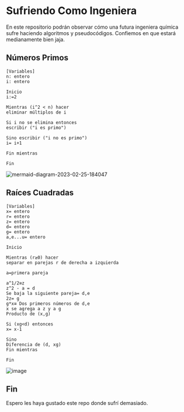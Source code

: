 # Sufriendo Como Ingeniera
En este repositorio podrán observar cómo una futura ingeniera química sufre haciendo algoritmos y pseudocódigos. Confiemos en que estará medianamente bien jaja.
## Números Primos
```pseudocode
[Variables]
n: entero
i: entero

Inicio
i:=2

Mientras (i^2 < n) hacer
eliminar múltiplos de i

Si i no se elimina entonces
escribir ("i es primo")

Sino escribir ("i no es primo")
i= i+1

Fin mientras

Fin
```
![mermaid-diagram-2023-02-25-184047](https://user-images.githubusercontent.com/124603892/221386893-af4c3dd3-602e-49e8-b890-0baa4d35f2a7.png)

## Raíces Cuadradas
```pseudocode
[Variables]
x= entero
r= entero
z= entero
d= entero
g= entero
a,e...u= entero

Inicio

Mientras (r≥0) hacer
separar en parejas r de derecha a izquierda

a=primera pareja

a^1/2≅z
z^2 - a = d
Se baja la siguiente pareja= d,e
2z= g
g*x≅ Dos primeros números de d,e
x se agrega a z y a g
Producto de (x,g)

Si (xg<d) entonces
x= x-1

Sino
Diferencia de (d, xg)
Fin mientras

Fin
```

![image](https://user-images.githubusercontent.com/124603892/221387213-8391b96f-f0fa-4e75-9d4f-d582f117659b.png)

## Fin
Espero les haya gustado este repo donde sufrí demasiado.

